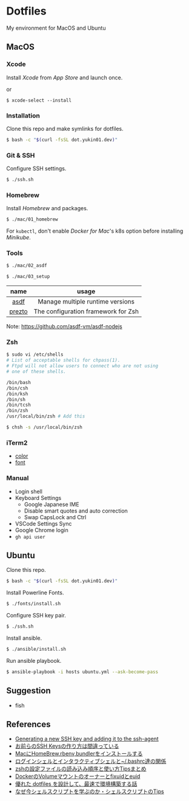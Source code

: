 # Dotfiles
My environment for MacOS and Ubuntu

## MacOS

### Xcode

Install *Xcode* from *App Store* and launch once.

or

```
$ xcode-select --install
```

### Installation

Clone this repo and make symlinks for dotfiles.

```bash
$ bash -c "$(curl -fsSL dot.yukin01.dev)"
```


### Git & SSH

Configure SSH settings.

```bash
$ ./ssh.sh
```


### Homebrew

Install *Homebrew* and packages.

```bash
$ ./mac/01_homebrew
```

For `kubectl`, don't enable *Docker for Mac*'s k8s option before installing *Minikube*.


### Tools

```bash
$ ./mac/02_asdf
```

```bash
$ ./mac/03_setup
```

|                       name                        |                usage                |
|:-------------------------------------------------:|:-----------------------------------:|
|      [asdf](https://github.com/asdf-vm/asdf)      |  Manage multiple runtime versions   |
| [prezto](https://github.com/sorin-ionescu/prezto) | The configuration framework for Zsh |

Note: https://github.com/asdf-vm/asdf-nodejs


### Zsh

```bash
$ sudo vi /etc/shells
# List of acceptable shells for chpass(1).
# Ftpd will not allow users to connect who are not using
# one of these shells.

/bin/bash
/bin/csh
/bin/ksh
/bin/sh
/bin/tcsh
/bin/zsh
/usr/local/bin/zsh # Add this

$ chsh -s /usr/local/bin/zsh
```


### iTerm2

- [color](https://github.com/wesbos/Cobalt2-iterm)
- [font](https://github.com/powerline/fonts)


### Manual

- Login shell
- Keyboard Settings
  - Google Japanese IME
  - Disable smart quotes and auto correction
  - Swap CapsLock and Ctrl
- VSCode Settings Sync
- Google Chrome login
- `gh api user`


## Ubuntu

Clone this repo.

```bash
$ bash -c "$(curl -fsSL dot.yukin01.dev)"
```

Install Powerline Fonts.

```bash
$ ./fonts/install.sh
```

Configure SSH key pair.

```bash
$ ./ssh.sh
```

Install ansible.

```bash
$ ./ansible/install.sh
```

Run ansible playbook.

```bash
$ ansible-playbook -i hosts ubuntu.yml --ask-become-pass
```


## Suggestion

- fish


## References

- [Generating a new SSH key and adding it to the ssh-agent](https://help.github.com/en/github/authenticating-to-github/generating-a-new-ssh-key-and-adding-it-to-the-ssh-agent)
- [お前らのSSH Keysの作り方は間違っている](https://qiita.com/suthio/items/2760e4cff0e185fe2db9)
- [MacにHomeBrew,rbenv,bundlerをインストールする](https://qiita.com/shinkuFencer/items/3679cfd966f6a61ccd1b)
- [ログインシェルとインタラクティブシェルと~/.bashrc達の関係](https://qiita.com/incep/items/7e5760de0c2c748296aa)
- [zshの設定ファイルの読み込み順序と使い方Tipsまとめ](https://qiita.com/muran001/items/7b104d33f5ea3f75353f)
- [DockerのVolumeマウントのオーナーとfixuidとeuid](https://bufferings.hatenablog.com/entry/2018/08/26/015035)
- [優れた dotfiles を設計して、最速で環境構築する話](https://qiita.com/b4b4r07/items/24872cdcbec964ce2178)
- [なぜ今シェルスクリプトを学ぶのか・シェルスクリプトのTips](https://kiririmode.hatenablog.jp/entry/20220430/1651309058)
